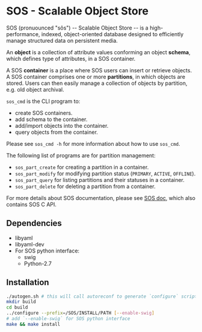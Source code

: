 SOS - Scalable Object Store
===========================

SOS (pronuounced "sôs") -- Scalable Object Store -- is a high-performance,
indexed, object-oriented database designed to efficiently manage structured data
on persistent media.

An **object** is a collection of attribute values conforming an object
**schema**, which defines type of attributes, in a SOS container.

A SOS **container** is a place where SOS users can insert or retrieve objects. A
SOS container comprises one or more **partitions**, in which objects are stored.
Users can then easily manage a collection of objects by partition, e.g.  old
object archival.

`sos_cmd` is the CLI program to:
* create SOS containers.
* add schema to the container.
* add/import objects into the container.
* query objects from the container.

Please see `sos_cmd -h` for more information about how to use `sos_cmd`.

The following list of programs are for partition management:
* `sos_part_create` for creating a partition in a container.
* `sos_part_modify` for modifying partition status (`PRIMARY`, `ACTIVE`,
  `OFFLINE`).
* `sos_part_query` for listing partitions and their statuses in a container.
* `sos_part_delete` for deleting a partition from a container.

For more details about SOS documentation, please see [SOS
doc](http://www.opengridcomputing.com/sos_doc/index.html), which also contains
SOS C API.


Dependencies
------------

* libyaml
* libyaml-dev
* For SOS python interface:
    * swig
    * Python-2.7


Installation
------------

```sh
./autogen.sh # this will call autoreconf to generate `configure` script
mkdir build
cd build
../configure --prefix=/SOS/INSTALL/PATH [--enable-swig]
# add `--enable-swig` for SOS python interface
make && make install
```
